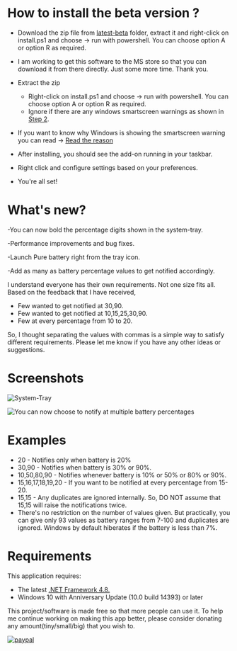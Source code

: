 # How to install the beta version ?

* Download the zip file from [latest-beta](https://github.com/medhachaitanya/PureBatteryAddOnSetup/blob/master/Latest/beta/latest-beta.zip) folder, extract it and right-click on install.ps1 and choose -> run with powershell.
You can choose option A or option R as required. 

* I am working to get this software to the MS store so that you can download it from there directly. Just some more time. Thank you.

* Extract the zip
  * Right-click on install.ps1 and choose -> run with powershell. You can choose option A or option R as required.
  * Ignore if there are any windows smartscreen warnings as shown in [Step 2](https://github.com/medhachaitanya/PureBatteryAddOnSetup/blob/master/Step%202_%20Very%20Imp%20-%20Read%20and%20Understand.png).
* If you want to know why Windows is showing the smartscreen warning you can read -> [Read the reason](https://github.com/medhachaitanya/PureBatteryAddOnSetup/blob/master/Step%202_%20Very%20Imp%20-%20Read%20and%20Understand.png)
* After installing, you should see the add-on running in your taskbar.
* Right click and configure settings based on your preferences.
* You're all set!

# What's new?
-You can now bold the percentage digits shown in the system-tray. 

-Performance improvements and bug fixes.

-Launch Pure battery right from the tray icon.

-Add as many as battery percentage values to get notified accordingly. 

I understand everyone has their own requirements. Not one size fits all.
Based on the feedback that I have received,
  * Few wanted to get notified at 30,90.
  * Few wanted to get notified at 10,15,25,30,90.
  * Few at every percentage from 10 to 20.  
  
So, I thought separating the values with commas is a simple way to satisfy different requirements. Please let me know if you have any other ideas or suggestions.

# Screenshots

![System-Tray](https://github.com/medhachaitanya/PureBatteryAddOnSetup/blob/master/Screenshots/SystemTray.PNG)

![You can now choose to notify at multiple battery percentages](https://github.com/medhachaitanya/PureBatteryAddOnSetup/blob/master/Screenshots/LatestScreenshot.png)

# Examples 
  * 20 - Notifies only when battery is 20%
  * 30,90 - Notifies when battery is 30% or 90%.
  * 10,50,80,90 - Notifies whenever battery is 10% or 50% or 80% or 90%.
  * 15,16,17,18,19,20 - If you want to be notified at every percentage from 15-20.
  * 15,15 - Any duplicates are ignored internally. So, DO NOT assume that 15,15 will raise the notifications twice.
  * There's no restriction on the number of values given. But practically, you can give only 93 values as battery ranges from 7-100 and duplicates are ignored. Windows by default hiberates if the battery is less than 7%.
  
# Requirements
This application requires:

 * The latest [.NET Framework 4.8.](https://dotnet.microsoft.com/download/dotnet-framework/net48)
 * Windows 10 with Anniversary Update (10.0 build 14393) or later


This project/software is made free so that more people can use it. 
To help me continue working on making this app better, please consider donating any amount(tiny/small/big) that you wish to. 

[![paypal](https://www.paypalobjects.com/en_US/i/btn/btn_donateCC_LG.gif)](https://www.paypal.com/cgi-bin/webscr?cmd=_donations&business=karri.15%40wright.edu&currency_code=USD&source=url)

